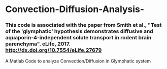 # Convection-Diffusion-Analysis-

### This code is associated with the paper from Smith et al., "Test of the 'glymphatic' hypothesis demonstrates diffusive and aquaporin-4-independent solute transport in rodent brain parenchyma". eLife, 2017. http://dx.doi.org/10.7554/eLife.27679

A Matlab Code to analyze Convection/Diffusion in Glymphatic system 

